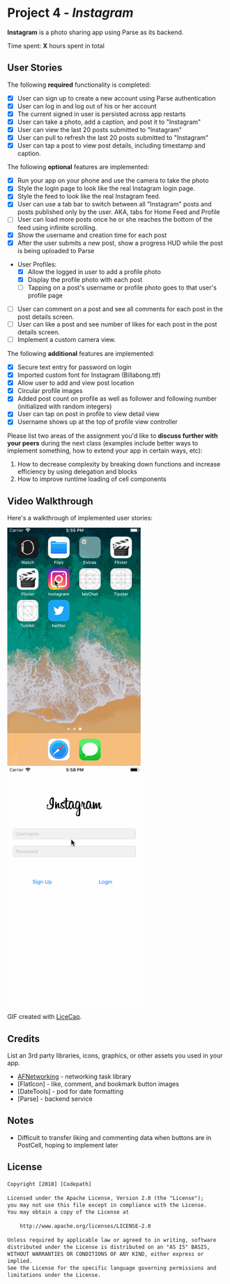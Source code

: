 # Project 4 - *Instagram*

**Instagram** is a photo sharing app using Parse as its backend.

Time spent: **X** hours spent in total

## User Stories

The following **required** functionality is completed:

- [X] User can sign up to create a new account using Parse authentication
- [X] User can log in and log out of his or her account
- [X] The current signed in user is persisted across app restarts
- [X] User can take a photo, add a caption, and post it to "Instagram"
- [X] User can view the last 20 posts submitted to "Instagram"
- [X] User can pull to refresh the last 20 posts submitted to "Instagram"
- [X] User can tap a post to view post details, including timestamp and caption.

The following **optional** features are implemented:

- [X] Run your app on your phone and use the camera to take the photo
- [X] Style the login page to look like the real Instagram login page.
- [X] Style the feed to look like the real Instagram feed.
- [X] User can use a tab bar to switch between all "Instagram" posts and posts published only by the user. AKA, tabs for Home Feed and Profile
- [ ] User can load more posts once he or she reaches the bottom of the feed using infinite scrolling.
- [X] Show the username and creation time for each post
- [X] After the user submits a new post, show a progress HUD while the post is being uploaded to Parse
- User Profiles:
   - [X] Allow the logged in user to add a profile photo
   - [X] Display the profile photo with each post
   - [ ] Tapping on a post's username or profile photo goes to that user's profile page
- [ ] User can comment on a post and see all comments for each post in the post details screen.
- [ ] User can like a post and see number of likes for each post in the post details screen.
- [ ] Implement a custom camera view.

The following **additional** features are implemented:

- [X] Secure text entry for password on login 
- [X] Imported custom font for Instagram (Billabong.ttf) 
- [X] Allow user to add and view post location 
- [X] Circular profile images
- [X] Added post count on profile as well as follower and following number (initialized with random integers) 
- [x] User can tap on post in profile to view detail view 
- [x] Username shows up at the top of profile view controller 

Please list two areas of the assignment you'd like to **discuss further with your peers** during the next class (examples include better ways to implement something, how to extend your app in certain ways, etc):

1. How to decrease complexity by breaking down functions and increase efficiency by using delegation and blocks 
2. How to improve runtime loading of cell components 

## Video Walkthrough

Here's a walkthrough of implemented user stories:

<img src='https://github.com/aujk/Instagram/blob/master/InstagramHomeFeedAndProfile.gif' title='Video Walkthrough' width='' alt='Video Walkthrough' />

<img src='https://github.com/aujk/Instagram/blob/master/InstagramLoginAndPost.gif' title='Video Walkthrough' width='' alt='Video Walkthrough' />

GIF created with [LiceCap](http://www.cockos.com/licecap/).

## Credits

List an 3rd party libraries, icons, graphics, or other assets you used in your app.

- [AFNetworking](https://github.com/AFNetworking/AFNetworking) - networking task library
- [FlatIcon] - like, comment, and bookmark button images
- [DateTools] - pod for date formatting 
- [Parse] - backend service 


## Notes
- Difficult to transfer liking and commenting data when buttons are in PostCell, hoping to implement later

## License

    Copyright [2018] [Codepath]

    Licensed under the Apache License, Version 2.0 (the "License");
    you may not use this file except in compliance with the License.
    You may obtain a copy of the License at

        http://www.apache.org/licenses/LICENSE-2.0

    Unless required by applicable law or agreed to in writing, software
    distributed under the License is distributed on an "AS IS" BASIS,
    WITHOUT WARRANTIES OR CONDITIONS OF ANY KIND, either express or implied.
    See the License for the specific language governing permissions and
    limitations under the License.
